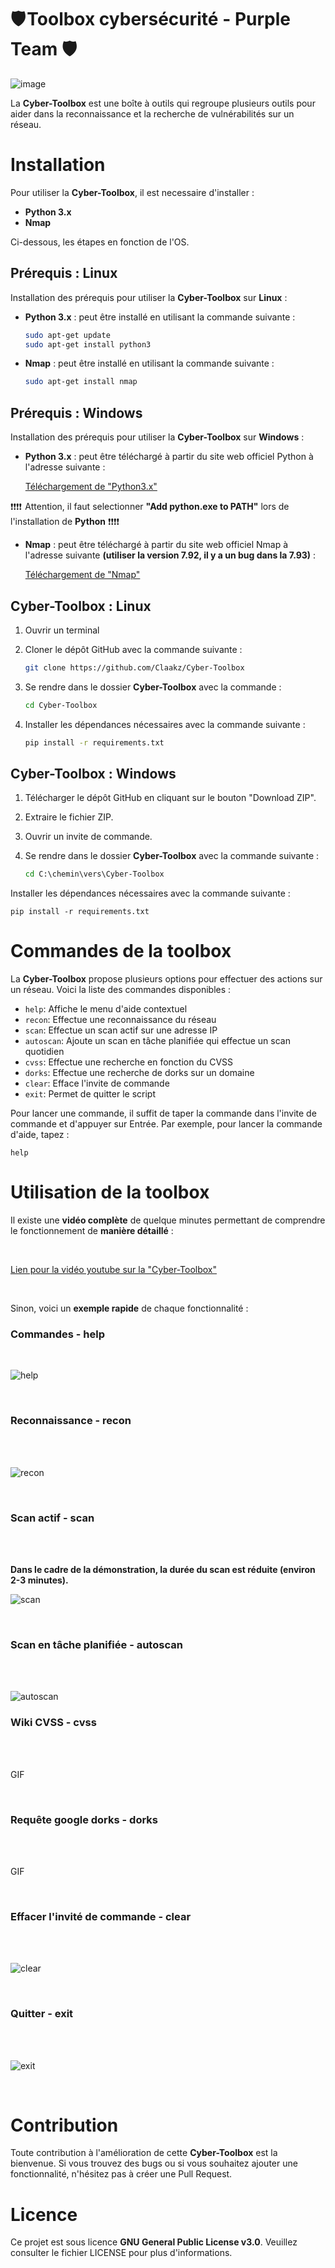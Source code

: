 # 🛡️ Toolbox cybersécurité - Purple Team 🛡️

![image](https://user-images.githubusercontent.com/118543986/224441814-d50ca187-66a7-46cb-8eb4-45bb616af9cb.png)

La **Cyber-Toolbox** est une boîte à outils qui regroupe plusieurs outils pour aider dans la reconnaissance et la recherche de vulnérabilités sur un réseau.

# Installation

Pour utiliser la **Cyber-Toolbox**, il est necessaire d'installer :

* **Python 3.x**
* **Nmap**

Ci-dessous, les étapes en fonction de l'OS.

## Prérequis : Linux

Installation des prérequis pour utiliser la **Cyber-Toolbox** sur **Linux** :

* **Python 3.x** : peut être installé en utilisant la commande suivante :

    ```bash
    sudo apt-get update
    sudo apt-get install python3

* **Nmap** : peut être installé en utilisant la commande suivante :

    ```bash
    sudo apt-get install nmap

## Prérequis : Windows

Installation des prérequis pour utiliser la **Cyber-Toolbox** sur **Windows** :

* **Python 3.x** : peut être téléchargé à partir du site web officiel Python à l'adresse suivante :

    [Téléchargement de "Python3.x"](https://www.python.org/downloads/windows/)
    
❗❗❗❗  Attention, il faut selectionner **"Add python.exe to PATH"** lors de l'installation de **Python**  ❗❗❗❗
  
* **Nmap** : peut être téléchargé à partir du site web officiel Nmap à l'adresse suivante **(utiliser la version 7.92, il y a un bug dans la 7.93)** :

    [Téléchargement de "Nmap"](https://nmap.org/download.html#windows)
    

## Cyber-Toolbox : Linux

1. Ouvrir un terminal
2. Cloner le dépôt GitHub avec la commande suivante :

    ```bash
    git clone https://github.com/Claakz/Cyber-Toolbox

3. Se rendre dans le dossier **Cyber-Toolbox** avec la commande :

    ```bash
    cd Cyber-Toolbox
    
4. Installer les dépendances nécessaires avec la commande suivante :

    ```bash
    pip install -r requirements.txt
    
## Cyber-Toolbox : Windows

1. Télécharger le dépôt GitHub en cliquant sur le bouton "Download ZIP".
2. Extraire le fichier ZIP.
3. Ouvrir un invite de commande.
4. Se rendre dans le dossier **Cyber-Toolbox** avec la commande suivante :

    ```cmd
    cd C:\chemin\vers\Cyber-Toolbox
    
Installer les dépendances nécessaires avec la commande suivante :

    pip install -r requirements.txt
    
# Commandes de la toolbox

La **Cyber-Toolbox** propose plusieurs options pour effectuer des actions sur un réseau. Voici la liste des commandes disponibles :

* `help`: Affiche le menu d'aide contextuel
* `recon`: Effectue une reconnaissance du réseau
* `scan`: Effectue un scan actif sur une adresse IP
* `autoscan`: Ajoute un scan en tâche planifiée qui effectue un scan quotidien
* `cvss`: Effectue une recherche en fonction du CVSS
* `dorks`: Effectue une recherche de dorks sur un domaine
* `clear`: Efface l'invite de commande
* `exit`: Permet de quitter le script

Pour lancer une commande, il suffit de taper la commande dans l'invite de commande et d'appuyer sur Entrée. Par exemple, pour lancer la commande d'aide, tapez :

    help



# Utilisation de la toolbox

Il existe une **vidéo complète** de quelque minutes permettant de comprendre le fonctionnement de **manière détaillé** :

<br>

[Lien pour la vidéo youtube sur la "Cyber-Toolbox"](https://www.youtube.com/watch?v=Zw7UzdesU3E)

<br>

Sinon, voici un **exemple rapide** de chaque fonctionnalité :

### Commandes - help
<br>

![help](https://user-images.githubusercontent.com/118543986/224515232-35fab2c1-dd75-43b0-b2cc-06c54bd94309.gif)

<br>

### Reconnaissance - recon
<br>
<br>

![recon](https://user-images.githubusercontent.com/118543986/224475465-d75ee334-4699-42a8-9428-0ffe84e597dc.gif)

<br>

### Scan actif - scan
<br>
<br>

**Dans le cadre de la démonstration, la durée du scan est réduite (environ 2-3 minutes).**

![scan](https://user-images.githubusercontent.com/118543986/224515698-50f1a23f-720e-414c-bb83-c71fb3cfc9f7.gif)

<br>

### Scan en tâche planifiée - autoscan
<br>
<br>

![autoscan](https://user-images.githubusercontent.com/118543986/224516531-d8c9b17c-0d6e-4b0f-9d74-8ba163197f25.gif)

### Wiki CVSS - cvss
<br>
<br>

GIF

<br>

### Requête google dorks - dorks
<br>
<br>

GIF

<br>

### Effacer l'invité de commande - clear
<br>
<br>

![clear](https://user-images.githubusercontent.com/118543986/224516822-a0186d0a-296c-45ec-89d4-b3049f84757b.gif)

<br>

### Quitter - exit
<br>
<br>

![exit](https://user-images.githubusercontent.com/118543986/224516672-ad7c2cbd-fd8c-4771-b7e3-5020e971cd97.gif)

<br>

# Contribution

Toute contribution à l'amélioration de cette **Cyber-Toolbox** est la bienvenue. Si vous trouvez des bugs ou si vous souhaitez ajouter une fonctionnalité, n'hésitez pas à créer une Pull Request.

# Licence

Ce projet est sous licence **GNU General Public License v3.0**. Veuillez consulter le fichier LICENSE pour plus d'informations.
